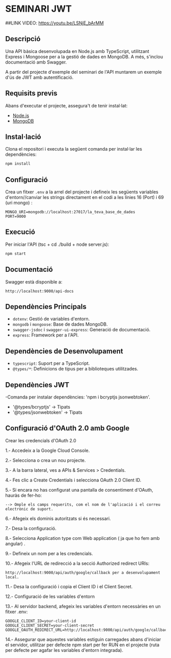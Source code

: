 # SEMINARI JWT
##LINK VIDEO:
https://youtu.be/LSNjE_bArMM
## Descripció
Una API bàsica desenvolupada en Node.js amb TypeScript, utilitzant Express i Mongoose per a la gestió de dades en MongoDB. A més, s'inclou documentació amb Swagger.

A partir del projecte d'exemple del seminari de l'API muntarem un exemple d'ús de JWT amb autentificació.

## Requisits previs
Abans d'executar el projecte, assegura't de tenir instal·lat:
- [Node.js](https://nodejs.org/)
- [MongoDB](https://www.mongodb.com/)

## Instal·lació
Clona el repositori i executa la següent comanda per instal·lar les dependències:

```sh
npm install
```

## Configuració
Crea un fitxer `.env` a la arrel del projecte i defineix les següents variables d'entorn//canviar les strings directament en el codi a les línies 16 (Port) i 69 (uri mongo) :
```env
MONGO_URI=mongodb://localhost:27017/la_teva_base_de_dades
PORT=9000
```

## Execució
Per iniciar l'API (tsc + cd ./build + node server.js):

```sh
npm start
```

## Documentació
Swagger està disponible a:
```
http://localhost:9000/api-docs
```

## Dependències Principals
- `dotenv`: Gestió de variables d'entorn.
- `mongodb` i `mongoose`: Base de dades MongoDB.
- `swagger-jsdoc` i `swagger-ui-express`: Generació de documentació.
- `express`: Framework per a l'API.

## Dependències de Desenvolupament
- `typescript`: Suport per a TypeScript.
- `@types/*`: Definicions de tipus per a biblioteques utilitzades.

## Dependències JWT
-Comanda per instalar dependències: 'npm i bcryptjs jsonwebtoken'.
- '@types/bcryptjs' -> Tipats
- '@types/jsonwebtoken' -> Tipats

## Configuració d'OAuth 2.0 amb Google

Crear les credencials d'OAuth 2.0

1.- Accedeix a la Google Cloud Console.

2.- Selecciona o crea un nou projecte.

3.- A la barra lateral, ves a APIs & Services > Credentials.

4.- Fes clic a Create Credentials i selecciona OAuth 2.0 Client ID.

5.- Si encara no has configurat una pantalla de consentiment d'OAuth, hauràs de fer-ho:

    --> Omple els camps requerits, com el nom de l'aplicació i el correu electrònic de suport.

6.- Afegeix els dominis autoritzats si és necessari.

7.- Desa la configuració.

8.- Selecciona Application type com Web application ( ja que ho fem amb angular) .

9.- Defineix un nom per a les credencials.

10.- Afegeix l'URL de redirecció a la secció Authorized redirect URIs:
```
http://localhost:9000/api/auth/google/callback per a desenvolupament local.
```
11.- Desa la configuració i copia el Client ID i el Client Secret.

12.- Configuració de les variables d'entorn

13.- Al servidor backend, afegeix les variables d'entorn necessàries en un fitxer .env:
```
GOOGLE_CLIENT_ID=your-client-id
GOOGLE_CLIENT_SECRET=your-client-secret
GOOGLE_OAUTH_REDIRECT_URL=http://localhost:9000/api/auth/google/callback
```
14.- Assegurar que aquestes variables estiguin carregades abans d'iniciar el servidor, utilitzar per defecte npm start per fer RUN en el projecte (ruta per defecte per agafar les variables d'entorn integrada).
